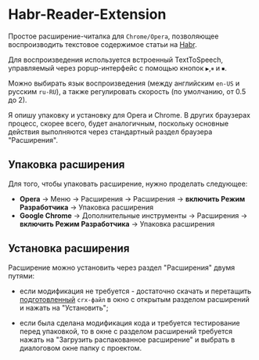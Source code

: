 # Habr-Reader-Extension
Простое расширение-читалка для `Chrome/Opera`, позволяющее воспроизводить текстовое содержимое статьи на [Habr](https://habr.com/).

Для воспроизведения используется встроенный TextToSpeech, управляемый через popup-интерфейс с помощью кнопок `▶`,`⏸` и `⏹`.

Можно выбирать язык воспроизведения (между английским `en-US` и русским `ru-RU`), а также регулировать скорость (по умолчанию, от 0.5 до 2). 

Я опишу упаковку и установку для Opera и Chrome. В других браузерах процесс, скорее всего, будет аналогичным, поскольку основные действия выполняются через стандартный раздел браузера "Расширения". 

## Упаковка расширения

Для того, чтобы упаковать расширение, нужно проделать следующее:
- **Opera**  → Меню  → Расширения → Расширения → **включить Режим Разработчика** → Упаковка расширения
- **Google Chrome** → Дополнительные инструменты → Расширения → **включить Режим Разработчика** → Упаковка расширения

## Установка расширения
Расширение можно установить через раздел "Расширения" двумя путями:

- если модификация не требуется - достаточно скачать и перетащить [подготовленный](https://github.com/EnjiRouz/Habr-Reader-Extension/releases) `crx-файл` в окно с открытым разделом расширений и нажать на "Установить";

- если была сделана модификация кода и требуется тестирование перед упаковкой, то в окне с разделом расширений требуется нажать на "Загрузить распакованное расширение" и выбрать в диалоговом окне папку с проектом.

